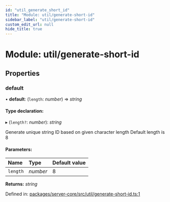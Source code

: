 ```yaml
---
id: "util_generate_short_id"
title: "Module: util/generate-short-id"
sidebar_label: "util/generate-short-id"
custom_edit_url: null
hide_title: true
---
```


# Module: util/generate-short-id

## Properties

### default

• **default**: (`length`: *number*) => *string*

#### Type declaration:

▸ (`length?`: *number*): *string*

Generate unique string ID based on given character length
Default length is 8

#### Parameters:

Name | Type | Default value |
:------ | :------ | :------ |
`length` | *number* | 8 |

**Returns:** *string*

Defined in: [packages/server-core/src/util/generate-short-id.ts:1](https://github.com/xr3ngine/xr3ngine/blob/a16a45d7e/packages/server-core/src/util/generate-short-id.ts#L1)
